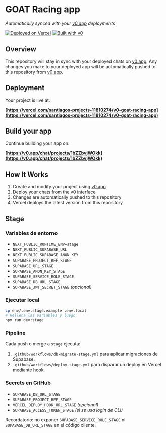 # GOAT Racing app

*Automatically synced with your [v0.app](https://v0.app) deployments*

[![Deployed on Vercel](https://img.shields.io/badge/Deployed%20on-Vercel-black?style=for-the-badge&logo=vercel)](https://vercel.com/santiagos-projects-11810274/v0-goat-racing-app)
[![Built with v0](https://img.shields.io/badge/Built%20with-v0.app-black?style=for-the-badge)](https://v0.app/chat/projects/1bZZbvjWOkk)

## Overview

This repository will stay in sync with your deployed chats on [v0.app](https://v0.app).
Any changes you make to your deployed app will be automatically pushed to this repository from [v0.app](https://v0.app).

## Deployment

Your project is live at:

**[https://vercel.com/santiagos-projects-11810274/v0-goat-racing-app](https://vercel.com/santiagos-projects-11810274/v0-goat-racing-app)**

## Build your app

Continue building your app on:

**[https://v0.app/chat/projects/1bZZbvjWOkk](https://v0.app/chat/projects/1bZZbvjWOkk)**

## How It Works

1. Create and modify your project using [v0.app](https://v0.app)
2. Deploy your chats from the v0 interface
3. Changes are automatically pushed to this repository
4. Vercel deploys the latest version from this repository

## Stage

### Variables de entorno

- `NEXT_PUBLIC_RUNTIME_ENV=stage`
- `NEXT_PUBLIC_SUPABASE_URL`
- `NEXT_PUBLIC_SUPABASE_ANON_KEY`
- `SUPABASE_PROJECT_REF_STAGE`
- `SUPABASE_URL_STAGE`
- `SUPABASE_ANON_KEY_STAGE`
- `SUPABASE_SERVICE_ROLE_STAGE`
- `SUPABASE_DB_URL_STAGE`
- `SUPABASE_JWT_SECRET_STAGE` *(opcional)*

### Ejecutar local

```bash
cp env/.env.stage.example .env.local
# Rellena las variables y luego
npm run dev:stage
```

### Pipeline

Cada push o merge a `stage` ejecuta:

1. `.github/workflows/db-migrate-stage.yml` para aplicar migraciones de Supabase.
2. `.github/workflows/deploy-stage.yml` para disparar un deploy en Vercel mediante hook.

### Secrets en GitHub

- `SUPABASE_DB_URL_STAGE`
- `SUPABASE_PROJECT_REF_STAGE`
- `VERCEL_DEPLOY_HOOK_URL_STAGE` *(opcional)*
- `SUPABASE_ACCESS_TOKEN_STAGE` *(si se usa login de CLI)*

Recordatorio: no exponer `SUPABASE_SERVICE_ROLE_STAGE` ni `SUPABASE_DB_URL_STAGE` en el código cliente.
